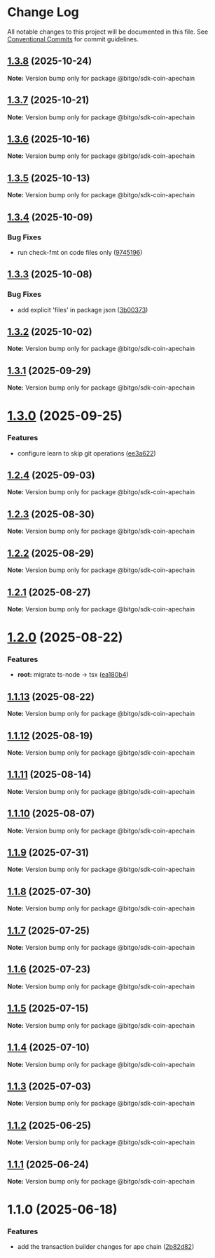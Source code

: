 # Change Log

All notable changes to this project will be documented in this file.
See [Conventional Commits](https://conventionalcommits.org) for commit guidelines.

## [1.3.8](https://github.com/BitGo/BitGoJS/compare/@bitgo/sdk-coin-apechain@1.3.7...@bitgo/sdk-coin-apechain@1.3.8) (2025-10-24)

**Note:** Version bump only for package @bitgo/sdk-coin-apechain





## [1.3.7](https://github.com/BitGo/BitGoJS/compare/@bitgo/sdk-coin-apechain@1.3.6...@bitgo/sdk-coin-apechain@1.3.7) (2025-10-21)

**Note:** Version bump only for package @bitgo/sdk-coin-apechain





## [1.3.6](https://github.com/BitGo/BitGoJS/compare/@bitgo/sdk-coin-apechain@1.3.5...@bitgo/sdk-coin-apechain@1.3.6) (2025-10-16)

**Note:** Version bump only for package @bitgo/sdk-coin-apechain





## [1.3.5](https://github.com/BitGo/BitGoJS/compare/@bitgo/sdk-coin-apechain@1.3.4...@bitgo/sdk-coin-apechain@1.3.5) (2025-10-13)

**Note:** Version bump only for package @bitgo/sdk-coin-apechain





## [1.3.4](https://github.com/BitGo/BitGoJS/compare/@bitgo/sdk-coin-apechain@1.3.3...@bitgo/sdk-coin-apechain@1.3.4) (2025-10-09)


### Bug Fixes

* run check-fmt on code files only ([9745196](https://github.com/BitGo/BitGoJS/commit/9745196b02b9678c740d290a4638ceb153a8fd75))





## [1.3.3](https://github.com/BitGo/BitGoJS/compare/@bitgo/sdk-coin-apechain@1.3.2...@bitgo/sdk-coin-apechain@1.3.3) (2025-10-08)


### Bug Fixes

* add explicit 'files' in package json ([3b00373](https://github.com/BitGo/BitGoJS/commit/3b0037396f6ac16bb9380bd85bf37f2b133068f4))





## [1.3.2](https://github.com/BitGo/BitGoJS/compare/@bitgo/sdk-coin-apechain@1.3.1...@bitgo/sdk-coin-apechain@1.3.2) (2025-10-02)

**Note:** Version bump only for package @bitgo/sdk-coin-apechain

## [1.3.1](https://github.com/BitGo/BitGoJS/compare/@bitgo/sdk-coin-apechain@1.3.0...@bitgo/sdk-coin-apechain@1.3.1) (2025-09-29)

**Note:** Version bump only for package @bitgo/sdk-coin-apechain

# [1.3.0](https://github.com/BitGo/BitGoJS/compare/@bitgo/sdk-coin-apechain@1.2.4...@bitgo/sdk-coin-apechain@1.3.0) (2025-09-25)

### Features

- configure learn to skip git operations ([ee3a622](https://github.com/BitGo/BitGoJS/commit/ee3a6220496476aa7f4545b5f4a9a3bf97d9bdb9))

## [1.2.4](https://github.com/BitGo/BitGoJS/compare/@bitgo/sdk-coin-apechain@1.2.3...@bitgo/sdk-coin-apechain@1.2.4) (2025-09-03)

**Note:** Version bump only for package @bitgo/sdk-coin-apechain

## [1.2.3](https://github.com/BitGo/BitGoJS/compare/@bitgo/sdk-coin-apechain@1.2.2...@bitgo/sdk-coin-apechain@1.2.3) (2025-08-30)

**Note:** Version bump only for package @bitgo/sdk-coin-apechain

## [1.2.2](https://github.com/BitGo/BitGoJS/compare/@bitgo/sdk-coin-apechain@1.2.1...@bitgo/sdk-coin-apechain@1.2.2) (2025-08-29)

**Note:** Version bump only for package @bitgo/sdk-coin-apechain

## [1.2.1](https://github.com/BitGo/BitGoJS/compare/@bitgo/sdk-coin-apechain@1.2.0...@bitgo/sdk-coin-apechain@1.2.1) (2025-08-27)

**Note:** Version bump only for package @bitgo/sdk-coin-apechain

# [1.2.0](https://github.com/BitGo/BitGoJS/compare/@bitgo/sdk-coin-apechain@1.1.13...@bitgo/sdk-coin-apechain@1.2.0) (2025-08-22)

### Features

- **root:** migrate ts-node -> tsx ([ea180b4](https://github.com/BitGo/BitGoJS/commit/ea180b43001d8e956196bc07b32798e3a7031eeb))

## [1.1.13](https://github.com/BitGo/BitGoJS/compare/@bitgo/sdk-coin-apechain@1.1.12...@bitgo/sdk-coin-apechain@1.1.13) (2025-08-22)

**Note:** Version bump only for package @bitgo/sdk-coin-apechain

## [1.1.12](https://github.com/BitGo/BitGoJS/compare/@bitgo/sdk-coin-apechain@1.1.11...@bitgo/sdk-coin-apechain@1.1.12) (2025-08-19)

**Note:** Version bump only for package @bitgo/sdk-coin-apechain

## [1.1.11](https://github.com/BitGo/BitGoJS/compare/@bitgo/sdk-coin-apechain@1.1.10...@bitgo/sdk-coin-apechain@1.1.11) (2025-08-14)

**Note:** Version bump only for package @bitgo/sdk-coin-apechain

## [1.1.10](https://github.com/BitGo/BitGoJS/compare/@bitgo/sdk-coin-apechain@1.1.9...@bitgo/sdk-coin-apechain@1.1.10) (2025-08-07)

**Note:** Version bump only for package @bitgo/sdk-coin-apechain

## [1.1.9](https://github.com/BitGo/BitGoJS/compare/@bitgo/sdk-coin-apechain@1.1.8...@bitgo/sdk-coin-apechain@1.1.9) (2025-07-31)

**Note:** Version bump only for package @bitgo/sdk-coin-apechain

## [1.1.8](https://github.com/BitGo/BitGoJS/compare/@bitgo/sdk-coin-apechain@1.1.7...@bitgo/sdk-coin-apechain@1.1.8) (2025-07-30)

**Note:** Version bump only for package @bitgo/sdk-coin-apechain

## [1.1.7](https://github.com/BitGo/BitGoJS/compare/@bitgo/sdk-coin-apechain@1.1.5...@bitgo/sdk-coin-apechain@1.1.7) (2025-07-25)

**Note:** Version bump only for package @bitgo/sdk-coin-apechain

## [1.1.6](https://github.com/BitGo/BitGoJS/compare/@bitgo/sdk-coin-apechain@1.1.5...@bitgo/sdk-coin-apechain@1.1.6) (2025-07-23)

**Note:** Version bump only for package @bitgo/sdk-coin-apechain

## [1.1.5](https://github.com/BitGo/BitGoJS/compare/@bitgo/sdk-coin-apechain@1.1.4...@bitgo/sdk-coin-apechain@1.1.5) (2025-07-15)

**Note:** Version bump only for package @bitgo/sdk-coin-apechain

## [1.1.4](https://github.com/BitGo/BitGoJS/compare/@bitgo/sdk-coin-apechain@1.1.3...@bitgo/sdk-coin-apechain@1.1.4) (2025-07-10)

**Note:** Version bump only for package @bitgo/sdk-coin-apechain

## [1.1.3](https://github.com/BitGo/BitGoJS/compare/@bitgo/sdk-coin-apechain@1.1.2...@bitgo/sdk-coin-apechain@1.1.3) (2025-07-03)

**Note:** Version bump only for package @bitgo/sdk-coin-apechain

## [1.1.2](https://github.com/BitGo/BitGoJS/compare/@bitgo/sdk-coin-apechain@1.1.1...@bitgo/sdk-coin-apechain@1.1.2) (2025-06-25)

**Note:** Version bump only for package @bitgo/sdk-coin-apechain

## [1.1.1](https://github.com/BitGo/BitGoJS/compare/@bitgo/sdk-coin-apechain@1.1.0...@bitgo/sdk-coin-apechain@1.1.1) (2025-06-24)

**Note:** Version bump only for package @bitgo/sdk-coin-apechain

# 1.1.0 (2025-06-18)

### Features

- add the transaction builder changes for ape chain ([2b82d82](https://github.com/BitGo/BitGoJS/commit/2b82d826313d87dfa7af39ed3fcd3125f08a6e1d))
